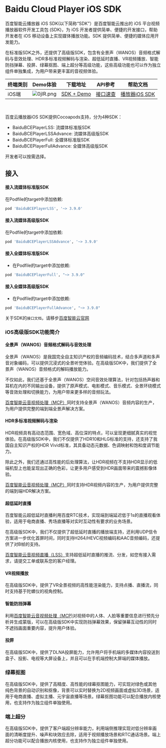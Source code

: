 # Baidu Cloud Player iOS SDK

百度智能云播放器 iOS SDK(以下简称“SDK”）是百度智能云推出的 iOS 平台视频播放器软件开发工具包 (SDK)，为 iOS 开发者提供简单、便捷的开发接口，帮助开发者在 iOS 移动设备上实现媒体播放功能。SDK 提供简单、便捷的媒体应用开发能力。

在标准版SDK之外，还提供了高级版SDK，包含有全景声（WANOS）音频格式解码与音效处理、HDR多标准视频解码与渲染、超低延时直播、VR视频播放、智能防挡弹幕、投屏、绿幕抠图、端上超分等高级功能，这些高级功能也可以作为独立组件单独集成，为用户带来更丰富的音视频体验。

| 终端类别 | Demo体验 | 下载地址 | API参考 | 帮助文档 |
| --- | --- | --- | --- | --- |
| iOS端 |![0jlR.png](https://bce.bdstatic.com/doc/bce-doc/MCT/0jlR_cb99272.png)| [SDK + Demo](https://cloud.baidu.com/doc/Developer/index.html) |  [接口速查](https://cloud.baidu.com/doc/VideoCreatingSDK/s/Bldy7n5hr) | [播放器iOS SDK](https://cloud.baidu.com/doc/VideoCreatingSDK/s/yldy7iu7u) |

<br>

百度云播放器iOS SDK提供Cocoapods支持，分为4种SDK：

* BaiduBCEPlayerLSS: 流媒体标准版SDK
* BaiduBCEPlayerLSSAdvance: 流媒体高级版SDK
* BaiduBCEPlayerFull: 全媒体标准版SDK
* BaiduBCEPlayerFullAdvance: 全媒体高级版SDK

开发者可以按需选择。

## 接入

#### 接入流媒体标准版SDK
在Podfile的target中添加依赖:
```ruby
pod 'BaiduBCEPlayerLSS', '~> 3.9.0'
```

#### 接入流媒体高级版SDK
在Podfile的target中添加依赖:
```ruby
pod 'BaiduBCEPlayerLSSAdvance', '~> 3.9.0'
```

#### 接入全媒体标准版SDK
* 在Podfile的target中添加依赖:
```ruby
pod 'BaiduBCEPlayerFull', "~> 3.9.0"
```

#### 接入全媒体高级版SDK
* 在Podfile的target中添加依赖:
```ruby
pod 'BaiduBCEPlayerFullAdvance', "~> 3.9.0"
```



关于SDK的`接口文档`，请移步[百度智能云官网](https://cloud.baidu.com/doc/VideoCreatingSDK/s/yldy7iu7u)


### iOS高级版SDK功能简介

#### 全景声（WANOS）音频格式解码与音效处理

全景声（WANOS）是我国完全自主知识产权的音频编码技术，结合多声道和多声音对象编码，可以提供沉浸式的全景听觉体验。在高级版SDK中，我们提供了全景声（WANOS）音频格式的解码播放能力。

不仅如此，我们还基于全景声（WANOS）空间音效处理算法，针对包括扬声器和耳机在内的不同输出设备，提供了原声模式、电影模式、音乐模式、全景环绕模式等音效处理和切换能力，为用户带来更多样的音频玩法。

[百度智能云音视频处理（MCP）](https://cloud.baidu.com/product/mct.html)同时支持全景声（WANOS）音频内容的生产，为用户提供完整的端到端全景声解决方案。

#### HDR多标准视频解码与渲染
HDR视频具有高动态范围、宽色域、高位深的特点，可以呈现更细腻真实的视觉体验。在高级版SDK中，我们不仅提供了HDR10和HLG标准的支持，还支持了我国自主知识产权的HDR Vivid标准，其具备动态元数据、色调映射和饱和度调节能力。

除此之外，我们还通过高性能的后处理算法，让HDR视频在不支持HDR显示的低端机型上也能呈现出正确的色彩，让更多用户感受到HDR画面带来的震撼影像体验。

[百度智能云音视频处理（MCP）](https://cloud.baidu.com/product/mct.html)同时支持HDR视频内容的生产，为用户提供完整的端到端HDR解决方案。

#### 超低延时直播
百度智能云超低延时直播利用百度RTC技术，实现端到端延迟低于1s的直播观看体验，适用于电商直播、秀场直播等对实时互动性有要求的业务场景。

在高级版SDK中，我们不仅提供了超低延时直播的播放端支持，还利用UDP信令方案进一步优化首屏时间，同时支持H264/HEVC视频编码和AAC音频编码，还提供了对B帧的支持。

[百度智能云音视频直播（LSS）](https://cloud.baidu.com/product/lss.html)支持超低延时直播的推流、分发，如您有接入需求，请提交工单或联系您的客户经理。

#### VR视频播放
在高级版SDK中，提供了VR全景视频的高性能渲染能力，支持点播、直播流，同时支持基于陀螺仪的视角控制。

#### 智能防挡弹幕
利用[百度智能云音视频处理（MCP)](https://cloud.baidu.com/product/mct.html)对视频中的人体、人脸等重要信息进行预先分析并生成蒙版，可以在高级版SDK中实现防挡弹幕效果，保留弹幕互动性的同时不遮挡画面重要内容，提升用户体验。

#### 投屏
在高级版SDK中，提供了DLNA投屏能力，允许用户将手机端的多媒体内容投送到盒子、投影、电视等大屏设备上，并且可以在手机端控制大屏端的媒体播放。

### 绿幕抠图
在高级版SDK中，提供了高精度、高性能的绿幕抠图能力，可实现对绿色或其他纯色背景的自动识别和抠像，背景可以实时替换为2D视频画面或虚拟3D场景，适用于电商直播、虚拟主播、元宇宙直播等场景。绿幕抠图功能可以配合播放内核使用，也支持作为独立组件单独使用。

### 端上超分
在高级版SDK中，提供了客户端超分辨率能力，利用端侧推理实现对低分辨率画面的清晰度提升、噪声和块效应去除，适用于视频播放场景和RTC通话场景。端上超分功能可以配合播放内核使用，也支持作为独立组件单独使用。